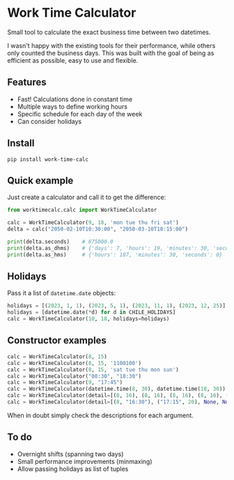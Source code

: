 # Work Time Calculator
Small tool to calculate the exact business time between two datetimes.

I wasn't happy with the existing tools for their performance, while others only counted the business days. This was built with the goal of being as efficient as possible, easy to use and flexible.

## Features
- Fast! Calculations done in constant time
- Multiple ways to define working hours
- Specific schedule for each day of the week
- Can consider holidays

## Install
```
pip install work-time-calc
```

## Quick example
Just create a calculator and call it to get the difference:
```python
from worktimecalc.calc import WorkTimeCalculator

calc = WorkTimeCalculator(9, 18, 'mon tue thu fri sat')
delta = calc("2050-02-10T10:30:00", "2050-03-10T18:15:00")

print(delta.seconds)    # 675000.0
print(delta.as_dhms)    # {'days': 7, 'hours': 19, 'minutes': 30, 'seconds': 0}
print(delta.as_hms)     # {'hours': 187, 'minutes': 30, 'seconds': 0}
```

## Holidays
Pass it a list of `datetime.date` objects:
```python
holidays = [(2023, 1, 1), (2023, 5, 1), (2023, 11, 1), (2023, 12, 25)]
holidays = [datetime.date(*d) for d in CHILE_HOLIDAYS]
calc = WorkTimeCalculator(10, 18, holidays=holidays)
```

## Constructor examples
```python
calc = WorkTimeCalculator(8, 15)
calc = WorkTimeCalculator(8, 15, '1100100')
calc = WorkTimeCalculator(8, 15, 'sat tue thu mon sun')
calc = WorkTimeCalculator("08:30", "18:30")
calc = WorkTimeCalculator(9, "17:45")
calc = WorkTimeCalculator(datetime.time(8, 30), datetime.time(18, 30))
calc = WorkTimeCalculator(detail=[(8, 16), (8, 16), (8, 16), (8, 16), (8, 10), None, None])
calc = WorkTimeCalculator(detail=[(8, "16:30"), ("17:15", 20), None, None, None, None, None])
```
When in doubt simply check the descriptions for each argument.

## To do
- Overnight shifts (spanning two days)
- Small performance improvements (minmaxing)
- Allow passing holidays as list of tuples
